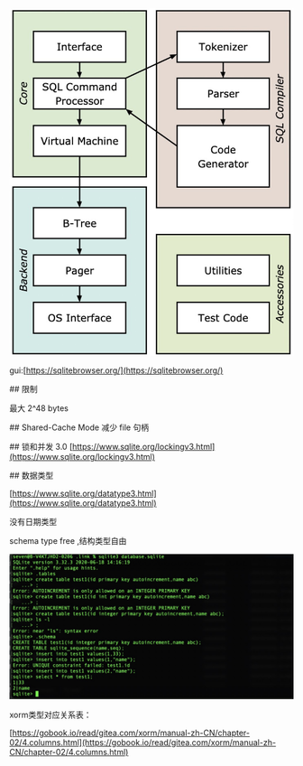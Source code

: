 ![image.png](assert/1612235346765-da81ed4e-f72f-4aa4-a264-a105807f381d.png)

gui:[https://sqlitebrowser.org/](https://sqlitebrowser.org/)

\## 限制

最大 2^48 bytes

\## Shared-Cache Mode
减少 file 句柄

\## 锁和并发 3.0
[https://www.sqlite.org/lockingv3.html](https://www.sqlite.org/lockingv3.html)

\## 数据类型

[https://www.sqlite.org/datatype3.html](https://www.sqlite.org/datatype3.html)

没有日期类型

schema type free ,结构类型自由

![image.png](assert/1612237225487-f84aa393-d18b-4158-9ddc-8c09b4f2385c.png)

xorm类型对应关系表：

[https://gobook.io/read/gitea.com/xorm/manual-zh-CN/chapter-02/4.columns.html](https://gobook.io/read/gitea.com/xorm/manual-zh-CN/chapter-02/4.columns.html)